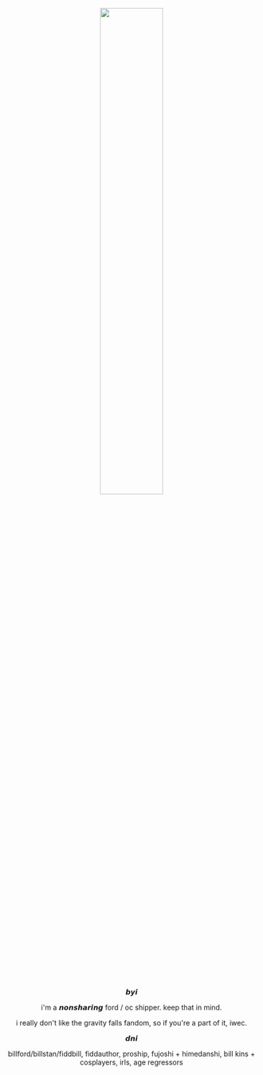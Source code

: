 <p align="center" width="100%">
    <img width="50%" src="https://github.com/user-attachments/assets/d424e89e-ee37-443f-ae97-ca41ac6dda5d">
</p>

<p align="center" width="100%"> 𝙗𝙮𝙞
<p align="center" width="100%"> i'm a 𝙣𝙤𝙣𝙨𝙝𝙖𝙧𝙞𝙣𝙜 ford / oc shipper. keep that in mind.
<p align="center" width="100%"> i really don't like the gravity falls fandom, so if you're a part of it, iwec.

<p align="center" width="100%"> 𝙙𝙣𝙞
<p align="center" width="100%"> billford/billstan/fiddbill, fiddauthor, proship, fujoshi + himedanshi, bill kins + cosplayers, irls, age regressors
